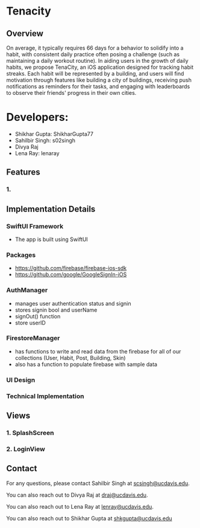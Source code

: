 # Tenacity

## Overview
On average, it typically requires 66 days for a behavior to solidify into a habit, with consistent daily practice often posing a challenge (such as maintaining a daily workout routine). In aiding users in the growth of daily habits, we propose TenaCity, an iOS application designed for tracking habit streaks. Each habit will be represented by a building, and users will find motivation through features like building a city of buildings, receiving push notifications as reminders for their tasks, and engaging with leaderboards to observe their friends' progress in their own cities.

# Developers:
- Shikhar Gupta: ShikharGupta77
- Sahilbir Singh: s02singh
- Divya Raj 
- Lena Ray: lenaray

## Features
### 1. 


## Implementation Details
### SwiftUI Framework
- The app is built using SwiftUI

### Packages
- https://github.com/firebase/firebase-ios-sdk
- https://github.com/google/GoogleSignIn-iOS


### AuthManager
- manages user authentication status and signin
- stores signin bool and userName
- signOut() function
- store userID

### FirestoreManager
- has functions to write and read data from the firebase for all of our collections (User, Habit, Post, Building, Skin)
- also has a function to populate firebase with sample data


### UI Design


### Technical Implementation


## Views
### 1. SplashScreen

### 2. LoginView


## Contact
For any questions, please contact Sahilbir Singh at scsingh@ucdavis.edu. 

You can also reach out to Divya Raj at draj@ucdavis.edu.

You can also reach out to Lena Ray at lenray@ucdavis.edu.

You can also reach out to Shikhar Gupta at shkgupta@ucdavis.edu
